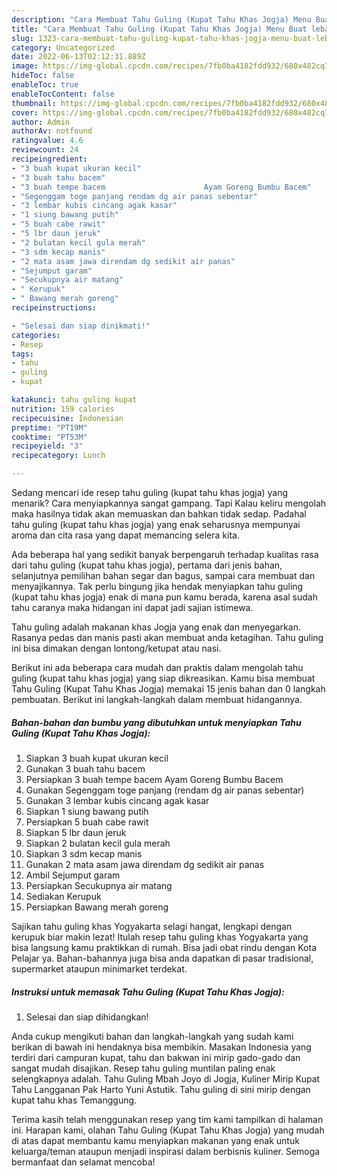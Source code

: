 ```yaml
---
description: "Cara Membuat Tahu Guling (Kupat Tahu Khas Jogja) Menu Buat lebaran"
title: "Cara Membuat Tahu Guling (Kupat Tahu Khas Jogja) Menu Buat lebaran"
slug: 1323-cara-membuat-tahu-guling-kupat-tahu-khas-jogja-menu-buat-lebaran
category: Uncategorized
date: 2022-06-13T02:12:31.889Z
image: https://img-global.cpcdn.com/recipes/7fb0ba4182fdd932/680x482cq70/tahu-guling-kupat-tahu-khas-jogja-foto-resep-utama.jpg
hideToc: false
enableToc: true
enableTocContent: false
thumbnail: https://img-global.cpcdn.com/recipes/7fb0ba4182fdd932/680x482cq70/tahu-guling-kupat-tahu-khas-jogja-foto-resep-utama.jpg
cover: https://img-global.cpcdn.com/recipes/7fb0ba4182fdd932/680x482cq70/tahu-guling-kupat-tahu-khas-jogja-foto-resep-utama.jpg
author: Admin
authorAv: notfound
ratingvalue: 4.6
reviewcount: 24
recipeingredient:
- "3 buah kupat ukuran kecil"
- "3 buah tahu bacem"
- "3 buah tempe bacem                      Ayam Goreng Bumbu Bacem"
- "Segenggam toge panjang rendam dg air panas sebentar"
- "3 lembar kubis cincang agak kasar"
- "1 siung bawang putih"
- "5 buah cabe rawit"
- "5 lbr daun jeruk"
- "2 bulatan kecil gula merah"
- "3 sdm kecap manis"
- "2 mata asam jawa direndam dg sedikit air panas"
- "Sejumput garam"
- "Secukupnya air matang"
- " Kerupuk"
- " Bawang merah goreng"
recipeinstructions:

- "Selesai dan siap dinikmati!"
categories:
- Resep
tags:
- tahu
- guling
- kupat

katakunci: tahu guling kupat 
nutrition: 159 calories
recipecuisine: Indonesian
preptime: "PT19M"
cooktime: "PT53M"
recipeyield: "3"
recipecategory: Lunch

---
```



Sedang mencari ide resep tahu guling (kupat tahu khas jogja) yang menarik? Cara menyiapkannya sangat gampang. Tapi Kalau keliru mengolah maka hasilnya tidak akan memuaskan dan bahkan tidak sedap. Padahal tahu guling (kupat tahu khas jogja) yang enak seharusnya mempunyai aroma dan cita rasa yang dapat memancing selera kita.


Ada beberapa hal yang sedikit banyak berpengaruh terhadap kualitas rasa dari tahu guling (kupat tahu khas jogja), pertama dari jenis bahan, selanjutnya pemilihan bahan segar dan bagus, sampai cara membuat dan menyajikannya. Tak perlu bingung jika hendak menyiapkan tahu guling (kupat tahu khas jogja) enak di mana pun kamu berada, karena asal sudah tahu caranya maka hidangan ini dapat jadi sajian istimewa.

Tahu guling adalah makanan khas Jogja yang enak dan menyegarkan. Rasanya pedas dan manis pasti akan membuat anda ketagihan. Tahu guling ini bisa dimakan dengan lontong/ketupat atau nasi.


Berikut ini ada beberapa cara mudah dan praktis dalam mengolah tahu guling (kupat tahu khas jogja) yang siap dikreasikan. Kamu bisa membuat Tahu Guling (Kupat Tahu Khas Jogja) memakai 15 jenis bahan dan 0 langkah pembuatan. Berikut ini langkah-langkah dalam membuat hidangannya.

<!--inarticleads1-->

##### Bahan-bahan dan bumbu yang dibutuhkan untuk menyiapkan Tahu Guling (Kupat Tahu Khas Jogja):

1. Siapkan 3 buah kupat ukuran kecil
1. Gunakan 3 buah tahu bacem
1. Persiapkan 3 buah tempe bacem                      Ayam Goreng Bumbu Bacem
1. Gunakan Segenggam toge panjang (rendam dg air panas sebentar)
1. Gunakan 3 lembar kubis cincang agak kasar
1. Siapkan 1 siung bawang putih
1. Persiapkan 5 buah cabe rawit
1. Siapkan 5 lbr daun jeruk
1. Siapkan 2 bulatan kecil gula merah
1. Siapkan 3 sdm kecap manis
1. Gunakan 2 mata asam jawa direndam dg sedikit air panas
1. Ambil Sejumput garam
1. Persiapkan Secukupnya air matang
1. Sediakan  Kerupuk
1. Persiapkan  Bawang merah goreng


Sajikan tahu guling khas Yogyakarta selagi hangat, lengkapi dengan kerupuk biar makin lezat! Itulah resep tahu guling khas Yogyakarta yang bisa langsung kamu praktikkan di rumah. Bisa jadi obat rindu dengan Kota Pelajar ya. Bahan-bahannya juga bisa anda dapatkan di pasar tradisional, supermarket ataupun minimarket terdekat. 

<!--inarticleads2-->

##### Instruksi untuk memasak Tahu Guling (Kupat Tahu Khas Jogja):


1. Selesai dan siap dihidangkan!

Anda cukup mengikuti bahan dan langkah-langkah yang sudah kami berikan di bawah ini hendaknya bisa membikin. Masakan Indonesia yang terdiri dari campuran kupat, tahu dan bakwan ini mirip gado-gado dan sangat mudah disajikan. Resep tahu guling muntilan paling enak selengkapnya adalah. Tahu Guling Mbah Joyo di Jogja, Kuliner Mirip Kupat Tahu Langganan Pak Harto Yuni Astutik. Tahu guling di sini mirip dengan kupat tahu khas Temanggung. 

Terima kasih telah menggunakan resep yang tim kami tampilkan di halaman ini. Harapan kami, olahan Tahu Guling (Kupat Tahu Khas Jogja) yang mudah di atas dapat membantu kamu menyiapkan makanan yang enak untuk keluarga/teman ataupun menjadi inspirasi dalam berbisnis kuliner. Semoga bermanfaat dan selamat mencoba!
